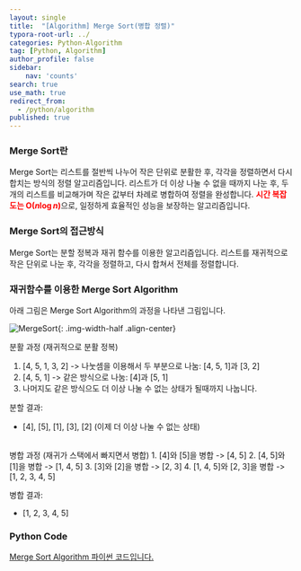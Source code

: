 ```yaml
---
layout: single
title:  "[Algorithm] Merge Sort(병합 정렬)"
typora-root-url: ../
categories: Python-Algorithm
tag: [Python, Algorithm]
author_profile: false
sidebar:
    nav: 'counts'
search: true
use_math: true
redirect_from:
  - /python/algorithm
published: true
---
```


### Merge Sort란

Merge Sort는 리스트를 절반씩 나누어 작은 단위로 분활한 후, 각각을 정렬하면서 다시 합치는 방식의 정렬 알고리즘입니다. 리스트가 더 이상 나눌 수 없을 때까지 나눈 후, 두 개의 리스트를 비교해가며 작은 값부터 차례로 병합하여 정렬을 완성합니다. <span style="color:red">**시간 복잡도는 O($n\log{n}$)**</span>으로, 일정하게 효율적인 성능을 보장하는 알고리즘입니다.

### Merge Sort의 접근방식

Merge Sort는 분할 정복과 재귀 함수를 이용한 알고리즘입니다. 리스트를 재귀적으로 작은 단위로 나눈 후, 각각을 정렬하고, 다시 합쳐서 전체를 정렬합니다.

### 재귀함수를 이용한 Merge Sort Algorithm

아래 그림은 Merge Sort Algorithm의 과정을 나타낸 그림입니다.<br>

![MergeSort](https://drive.google.com/thumbnail?id=1wZhJiNMwz9VgI6NUlyCw9QMNtfABpx_b&sz=w1000){: .img-width-half .align-center}

분활 과정 (재귀적으로 분활 정복)
1. [4, 5, 1, 3, 2] -> 나눗셈을 이용해서 두 부분으로 나눔: [4, 5, 1]과 [3, 2]
2. [4, 5, 1] -> 같은 방식으로 나눔: [4]과 [5, 1]
3. 나머지도 같은 방식으도 더 이상 나눌 수 없는 상태가 될때까지 나눕니다.

분할 결과:
* [4], [5], [1], [3], [2] (이제 더 이상 나눌 수 없는 상태)

<br>
병합 과정 (재귀가 스택에서 빠지면서 병합)
1. [4]와 [5]을 병합 -> [4, 5]
2. [4, 5]와 [1]을 병합 -> [1, 4, 5]
3. [3]와 [2]을 병합 -> [2, 3]
4. [1, 4, 5]와 [2, 3]을 병합 -> [1, 2, 3, 4, 5]

병합 결과:
* [1, 2, 3, 4, 5]

### Python Code
<a href="https://github.com/hoya9802/Algorithm-Notes/blob/main/Algorithm/Sort/merge_sort.py">Merge Sort Algorithm 파이썬 코드입니다.</a>